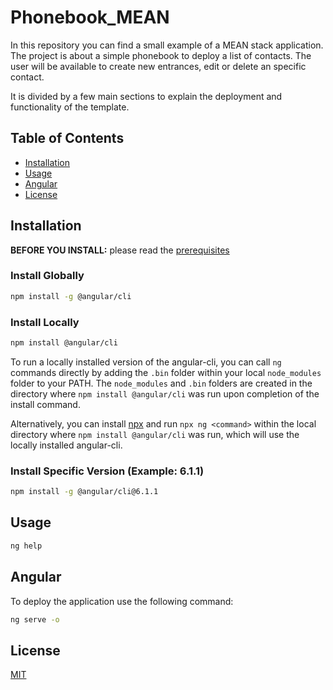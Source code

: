 # Phonebook_MEAN
In this repository you can find a small example of a MEAN stack application.
The project is about a simple phonebook to deploy a list of contacts. The user will be available to create new entrances, edit or delete an specific contact.

It is divided by a few main sections to explain the deployment and functionality of the template.

## Table of Contents

* [Installation](#installation)
* [Usage](#usage)
* [Angular](#angular)
* [License](#license)

## Installation

**BEFORE YOU INSTALL:** please read the [prerequisites](#prerequisites)

### Install Globally
```bash
npm install -g @angular/cli
```

### Install Locally
```bash
npm install @angular/cli
```

To run a locally installed version of the angular-cli, you can call `ng` commands directly by adding the `.bin` folder within your local `node_modules` folder to your PATH. The `node_modules` and `.bin` folders are created in the directory where `npm install @angular/cli` was run upon completion of the install command.

Alternatively, you can install [npx](https://www.npmjs.com/package/npx) and run `npx ng <command>` within the local directory where `npm install @angular/cli` was run, which will use the locally installed angular-cli.

### Install Specific Version (Example: 6.1.1)
```bash
npm install -g @angular/cli@6.1.1
```

## Usage

```bash
ng help
```

## Angular

To deploy the application use the following command:

```bash
ng serve -o
```

## License

[MIT](https://github.com/angular/angular-cli/blob/master/LICENSE)

